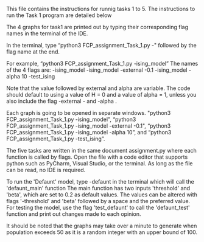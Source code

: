 This file contains the instructions for runnig tasks 1 to 5.
The instructions to run the Task 1 program are detailed below

The 4 graphs for task1 are printed out by typing their corresponding flag names in the terminal of the lDE.

In the terminal, type “python3 FCP_assignment_Task_1.py -" followed by the flag name at the end.

For example, “python3 FCP_assignment_Task_1.py -ising_model”
The names of the 4 flags are:
	-ising_model
	-ising_model -external -0.1
	-ising_model -alpha 10
	-test_ising


Note that the value followed by external and alpha are variable. The code should default to using a value of H = 0 and a value of alpha = 1, unless you also include the flag -external -<H> and -alpha <alpha>.

Each graph is going to be opened in separate windows.
"python3 FCP_assignment_Task_1.py -ising_model", “python3 FCP_assignment_Task_1.py -ising_model -external -0.1", “python3 FCP_assignment_Task_1.py -ising_model -alpha 10”, and “python3 FCP_assignment_Task_1.py -test_ising”.



The five tasks are written in the same document assignment.py where each function is called by flags.
Open the file with a code editor that supports python such as PyCharm, Visual Studio, or the terminal.
As long as the file can be read, no IDE is required. 

To run the 'Defaunt' model, type -defaunt in the terminal which will call the 'defaunt_main' function
The main function has two inputs 'threshold' and 'beta', which are set to 0.2 as default values.
The values can be altered with flags '-threshold' and 'beta' followed by a space and the preferred value.
For testing the model, use the flag 'test_defaunt' to call the 'defaunt_test' function and print out changes made to each opinion.

It should be noted that the graphs may take over a minute to generate when population exceeds 50 as it is a random integer with an upper bound of 100.





